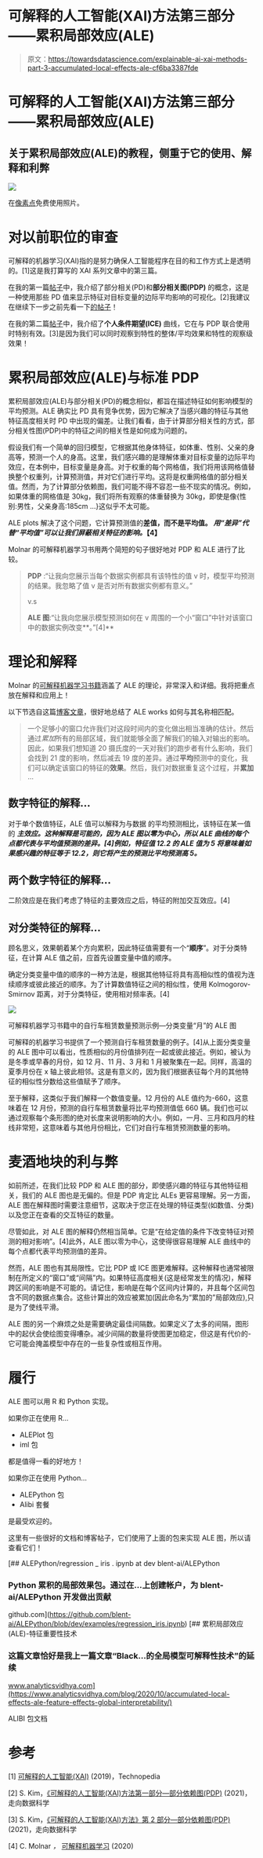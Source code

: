 # 可解释的人工智能(XAI)方法第三部分——累积局部效应(ALE)

> 原文：<https://towardsdatascience.com/explainable-ai-xai-methods-part-3-accumulated-local-effects-ale-cf6ba3387fde>

# 可解释的人工智能(XAI)方法第三部分——累积局部效应(ALE)

## 关于累积局部效应(ALE)的教程，侧重于它的使用、解释和利弊

![](img/a141db704c801a910b40070b6fd95913.png)

在[像素点](https://www.pexels.com/ko-kr/photo/7191988/)免费使用照片。

# 对以前职位的审查

可解释的机器学习(XAI)指的是努力确保人工智能程序在目的和工作方式上是透明的。[1]这是我打算写的 XAI 系列文章中的第三篇。

在我的第一篇[帖子](/explainable-ai-xai-methods-part-1-partial-dependence-plot-pdp-349441901a3d)中，我介绍了部分相关(PD)和**部分相关图(PDP)** 的概念，这是一种使用那些 PD 值来显示特征对目标变量的边际平均影响的可视化。[2]我建议在继续下一步之前先看一下[的帖子](/explainable-ai-xai-methods-part-1-partial-dependence-plot-pdp-349441901a3d)！

在我的第二篇[帖子](/explainable-ai-xai-methods-part-2-individual-conditional-expectation-ice-curves-8fe76919aab7)中，我介绍了**个人条件期望(ICE)** 曲线，它在与 PDP 联合使用时特别有效。[3]是因为我们可以同时观察到特性的整体/平均效果和特性的观察级效果！

# **累积局部效应(ALE)与标准 PDP**

累积局部效应(ALE)与部分相关(PD)的概念相似，都旨在描述特征如何影响模型的平均预测。ALE 确实比 PD 具有竞争优势，因为它解决了当感兴趣的特征与其他特征高度相关时 PD 中出现的偏差。让我们看看，由于计算部分相关性的方式，部分相关性图(PDP)中的特征之间的相关性是如何成为问题的。

假设我们有一个简单的回归模型，它根据其他身体特征，如体重、性别、父亲的身高等，预测一个人的身高。这里，我们感兴趣的是理解体重对目标变量的边际平均效应，在本例中，目标变量是身高。对于权重的每个网格值，我们将用该网格值替换整个权重列，计算预测值，并对它们进行平均。这将是权重网格值的部分相关值。然而，为了计算部分依赖图，我们可能不得不容忍一些不现实的情况。例如，如果体重的网格值是 30kg，我们将所有观察的体重替换为 30kg，即使是像{性别:男性，父亲身高:185cm …}这似乎不太可能。

ALE plots 解决了这个问题，它计算预测值的**差值，而不是平均值。 ***用“差异”代替“平均值”可以让我们屏蔽相关特征的影响。***【4】**

Molnar 的可解释机器学习书用两个简短的句子很好地对 PDP 和 ALE 进行了比较。

> **PDP** :“让我向您展示当每个数据实例都具有该特性的值 v 时，模型平均预测的结果。我忽略了值 v 是否对所有数据实例都有意义。”
> 
> v.s
> 
> **ALE 图**:“让我向您展示模型预测如何在 v 周围的一个小“窗口”中针对该窗口中的数据实例改变**。”[4]**

# 理论和解释

Molnar 的[可解释机器学习书籍](https://christophm.github.io/interpretable-ml-book/ale.html)涵盖了 ALE 的理论，非常深入和详细。我将把重点放在解释和应用上！

以下节选自这篇[博客文章](https://www.enjine.com/blog/interpreting-machine-learning-models-accumulated-local-effects/)，很好地总结了 ALE works 如何与其名称相匹配。

> 一个足够小的窗口允许我们对这段时间内的变化做出相当准确的估计。然后通过*累加*所有的局部区域，我们就能够全面了解我们的输入对输出的影响。因此，如果我们想知道 20 摄氏度的一天对我们的跑步者有什么影响，我们会找到 21 度的影响，然后减去 19 度的差异。通过**平均**预测中的变化，我们可以确定该窗口的特征的**效果**。然后，我们对数据重复这个过程，并**累加** …

## 数字特征的解释…

对于单个数值特征，ALE 值可以解释为与数据 的平均预测相比，该特征在某一值的 ***主效应。这种解释是可能的，因为 ALE 图以零为中心，所以 ALE 曲线的每个点都代表与平均值预测的差异。[4]例如，特征值 12.2 的 ALE 值为 5 将意味着如果感兴趣的特征等于 12.2，则它将产生的预测比平均预测高 5。***

## 两个数字特征的解释…

二阶效应是在我们考虑了特征的主要效应之后，特征的附加交互效应。[4]

## 对分类特征的解释…

顾名思义，效果朝着某个方向累积，因此特征值需要有一个“**顺序**”。对于分类特征，在计算 ALE 值之前，应首先设置变量中值的顺序。

确定分类变量中值的顺序的一种方法是，根据其他特征将具有高相似性的值视为连续顺序或彼此接近的顺序。为了计算数值特征之间的相似性，使用 Kolmogorov-Smirnov 距离，对于分类特征，使用相对频率表。[4]

![](img/d95fd800ac60171e66fb1d6fec6fd97c.png)

可解释机器学习书籍中的自行车租赁数量预测示例—分类变量“月”的 ALE 图

可解释的机器学习书提供了一个预测自行车租赁数量的例子。[4]从上面分类变量的 ALE 图中可以看出，性质相似的月份值排列在一起或彼此接近。例如，被认为是冬季或早春的月份，如 12 月、11 月、3 月和 1 月被聚集在一起。同样，高温的夏季月份在 x 轴上彼此相邻。这是有意义的，因为我们根据表征每个月的其他特征的相似性分数给这些值赋予了顺序。

至于解释，这类似于我们解释一个数值变量。12 月份的 ALE 值约为-660，这意味着在 12 月份，预测的自行车租赁数量将比平均预测值低 660 辆。我们也可以通过观察每个条形图的绝对长度来说明影响的大小。例如，一月、三月和四月的柱线非常短，这意味着与其他月份相比，它们对自行车租赁预测数量的影响。

# **麦酒地块的利与弊**

如前所述，在我们比较 PDP 和 ALE 图的部分，即使感兴趣的特征与其他特征相关，我们的 ALE 图也是无偏的。但是 PDP 肯定比 ALEs 更容易理解。另一方面，ALE 图在解释图时需要注意细节，这取决于您正在处理的特征类型(如数值、分类)以及您正在查看的交互特征的数量。

尽管如此，对 ALE 图的解释仍然相当简单。它是“在给定值的条件下改变特征对预测的相对影响”。[4]此外，ALE 图以零为中心，这使得很容易理解 ALE 曲线中的每个点都代表平均预测值的差异。

然而，ALE 图也有其局限性。它比 PDP 或 ICE 图更难解释。这种解释也通常被限制在所定义的“窗口”或“间隔”内。如果特征高度相关(这是经常发生的情况)，解释跨区间的影响是不可能的。请记住，影响是在每个区间内计算的，并且每个区间包含不同的数据点集合。这些计算出的效应被累加(因此命名为“累加的”局部效应),只是为了使线平滑。

ALE 图的另一个麻烦之处是需要确定最佳间隔数。如果定义了太多的间隔，图形中的起伏会使绘图变得嘈杂。减少间隔的数量将使图更加稳定，但这是有代价的-它可能会掩盖模型中存在的一些复杂性或相互作用。

# 履行

ALE 图可以用 R 和 Python 实现。

如果你正在使用 R…

*   ALEPlot 包
*   iml 包

都是值得一看的好地方！

如果你正在使用 Python…

*   ALEPython 包
*   Alibi 套餐

是最受欢迎的。

这里有一些很好的文档和博客帖子，它们使用了上面的包来实现 ALE 图，所以请查看它们！

[](https://github.com/blent-ai/ALEPython/blob/dev/examples/regression_iris.ipynb) [## ALEPython/regression _ iris . ipynb at dev blent-ai/ALEPython

### Python 累积的局部效果包。通过在…上创建帐户，为 blent-ai/ALEPython 开发做出贡献

github.com](https://github.com/blent-ai/ALEPython/blob/dev/examples/regression_iris.ipynb) [](https://www.analyticsvidhya.com/blog/2020/10/accumulated-local-effects-ale-feature-effects-global-interpretability/) [## 累积局部效应(ALE)-特征重要性技术

### 这篇文章恰好是我上一篇文章“Black…的全局模型可解释性技术”的延续

www.analyticsvidhya.com](https://www.analyticsvidhya.com/blog/2020/10/accumulated-local-effects-ale-feature-effects-global-interpretability/) 

ALIBI 包文档

# 参考

[1] [可解释的人工智能(XAI)](https://www.techopedia.com/definition/33240/explainable-artificial-intelligence-xai) (2019)，Technopedia

[2] S. Kim，[《可解释的人工智能(XAI)方法第一部分—部分依赖图(PDP)](/explainable-ai-xai-methods-part-1-partial-dependence-plot-pdp-349441901a3d) (2021)，走向数据科学

[3] S. Kim，[《可解释的人工智能(XAI)方法》第 2 部分—部分依赖图(PDP)](/explainable-ai-xai-methods-part-1-partial-dependence-plot-pdp-349441901a3d) (2021)，走向数据科学

[4] C. Molnar *，* [可解释机器学习](https://christophm.github.io/interpretable-ml-book/ice.html) (2020)